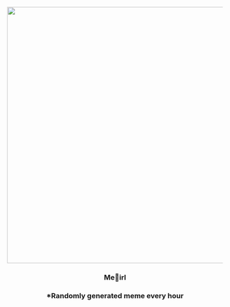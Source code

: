 <p align="center">
        <img src="https://i.redd.it/vdbfnr6vgus81.jpg" width="600" height="600">
        </p>
        <h3 align="center">Me🦆irl</h3>
        <h3 align="center">*Randomly generated meme every hour</h3>
    
